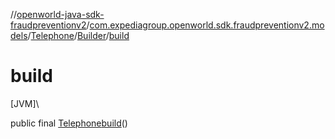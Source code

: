 //[openworld-java-sdk-fraudpreventionv2](../../../../index.md)/[com.expediagroup.openworld.sdk.fraudpreventionv2.models](../../index.md)/[Telephone](../index.md)/[Builder](index.md)/[build](build.md)

# build

[JVM]\

public final [Telephone](../index.md)[build](build.md)()
